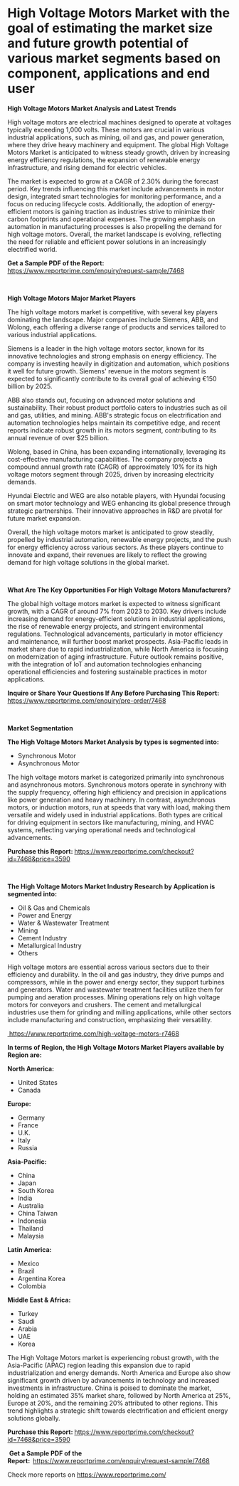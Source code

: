 <p><h1>High Voltage Motors Market with the goal of estimating the market size and future growth potential of various market segments based on component, applications and end user</h1></p><p><strong>High Voltage Motors Market Analysis and Latest Trends</strong></p>
<p><p>High voltage motors are electrical machines designed to operate at voltages typically exceeding 1,000 volts. These motors are crucial in various industrial applications, such as mining, oil and gas, and power generation, where they drive heavy machinery and equipment. The global High Voltage Motors Market is anticipated to witness steady growth, driven by increasing energy efficiency regulations, the expansion of renewable energy infrastructure, and rising demand for electric vehicles.</p><p>The market is expected to grow at a CAGR of 2.30% during the forecast period. Key trends influencing this market include advancements in motor design, integrated smart technologies for monitoring performance, and a focus on reducing lifecycle costs. Additionally, the adoption of energy-efficient motors is gaining traction as industries strive to minimize their carbon footprints and operational expenses. The growing emphasis on automation in manufacturing processes is also propelling the demand for high voltage motors. Overall, the market landscape is evolving, reflecting the need for reliable and efficient power solutions in an increasingly electrified world.</p></p>
<p><strong>Get a Sample PDF of the Report:&nbsp;</strong> <a href="https://www.reportprime.com/enquiry/request-sample/7468?utm_campaign=3578&utm_medium=2&utm_source=Github&utm_content=ia&utm_term=19032025&utm_id=high-voltage-motors">https://www.reportprime.com/enquiry/request-sample/7468</a></p>
<p>&nbsp;</p>
<p><strong>High Voltage Motors Major Market Players</strong></p>
<p><p>The high voltage motors market is competitive, with several key players dominating the landscape. Major companies include Siemens, ABB, and Wolong, each offering a diverse range of products and services tailored to various industrial applications.</p><p>Siemens is a leader in the high voltage motors sector, known for its innovative technologies and strong emphasis on energy efficiency. The company is investing heavily in digitization and automation, which positions it well for future growth. Siemens' revenue in the motors segment is expected to significantly contribute to its overall goal of achieving €150 billion by 2025.</p><p>ABB also stands out, focusing on advanced motor solutions and sustainability. Their robust product portfolio caters to industries such as oil and gas, utilities, and mining. ABB's strategic focus on electrification and automation technologies helps maintain its competitive edge, and recent reports indicate robust growth in its motors segment, contributing to its annual revenue of over $25 billion.</p><p>Wolong, based in China, has been expanding internationally, leveraging its cost-effective manufacturing capabilities. The company projects a compound annual growth rate (CAGR) of approximately 10% for its high voltage motors segment through 2025, driven by increasing electricity demands.</p><p>Hyundai Electric and WEG are also notable players, with Hyundai focusing on smart motor technology and WEG enhancing its global presence through strategic partnerships. Their innovative approaches in R&D are pivotal for future market expansion.</p><p>Overall, the high voltage motors market is anticipated to grow steadily, propelled by industrial automation, renewable energy projects, and the push for energy efficiency across various sectors. As these players continue to innovate and expand, their revenues are likely to reflect the growing demand for high voltage solutions in the global market.</p></p>
<p>&nbsp;</p>
<p><strong>What Are The Key Opportunities For High Voltage Motors Manufacturers?</strong></p>
<p><p>The global high voltage motors market is expected to witness significant growth, with a CAGR of around 7% from 2023 to 2030. Key drivers include increasing demand for energy-efficient solutions in industrial applications, the rise of renewable energy projects, and stringent environmental regulations. Technological advancements, particularly in motor efficiency and maintenance, will further boost market prospects. Asia-Pacific leads in market share due to rapid industrialization, while North America is focusing on modernization of aging infrastructure. Future outlook remains positive, with the integration of IoT and automation technologies enhancing operational efficiencies and fostering sustainable practices in motor applications.</p></p>
<p><strong>Inquire or Share Your Questions If Any Before Purchasing This Report:</strong> <a href="https://www.reportprime.com/enquiry/pre-order/7468?utm_campaign=3578&utm_medium=2&utm_source=Github&utm_content=ia&utm_term=19032025&utm_id=high-voltage-motors">https://www.reportprime.com/enquiry/pre-order/7468</a></p>
<p>&nbsp;</p>
<p><strong>Market Segmentation</strong></p>
<p><strong>The High Voltage Motors Market Analysis by types is segmented into:</strong></p>
<p><ul><li>Synchronous Motor</li><li>Asynchronous Motor</li></ul></p>
<p><p>The high voltage motors market is categorized primarily into synchronous and asynchronous motors. Synchronous motors operate in synchrony with the supply frequency, offering high efficiency and precision in applications like power generation and heavy machinery. In contrast, asynchronous motors, or induction motors, run at speeds that vary with load, making them versatile and widely used in industrial applications. Both types are critical for driving equipment in sectors like manufacturing, mining, and HVAC systems, reflecting varying operational needs and technological advancements.</p></p>
<p><strong>Purchase this Report:&nbsp;</strong><a href="https://www.reportprime.com/checkout?id=7468&price=3590&utm_campaign=3578&utm_medium=2&utm_source=Github&utm_content=ia&utm_term=19032025&utm_id=high-voltage-motors">https://www.reportprime.com/checkout?id=7468&price=3590</a></p>
<p>&nbsp;</p>
<p><strong>The High Voltage Motors Market Industry Research by Application is segmented into:</strong></p>
<p><ul><li>Oil & Gas and Chemicals</li><li>Power and Energy</li><li>Water & Wastewater Treatment</li><li>Mining</li><li>Cement Industry</li><li>Metallurgical Industry</li><li>Others</li></ul></p>
<p><p>High voltage motors are essential across various sectors due to their efficiency and durability. In the oil and gas industry, they drive pumps and compressors, while in the power and energy sector, they support turbines and generators. Water and wastewater treatment facilities utilize them for pumping and aeration processes. Mining operations rely on high voltage motors for conveyors and crushers. The cement and metallurgical industries use them for grinding and milling applications, while other sectors include manufacturing and construction, emphasizing their versatility.</p></p>
<p><a href="https://www.reportprime.com/high-voltage-motors-r7468?utm_campaign=3578&utm_medium=2&utm_source=Github&utm_content=ia&utm_term=19032025&utm_id=high-voltage-motors">&nbsp;https://www.reportprime.com/high-voltage-motors-r7468</a></p>
<p><strong>In terms of Region, the High Voltage Motors Market Players available by Region are:</strong></p>
<p>
    <p> <strong> North America: </strong>
        <ul>
            <li>United States</li>
            <li>Canada</li>
        </ul>
        </p> 
    <p> <strong> Europe: </strong>
        <ul>
            <li>Germany</li>
            <li>France</li>
            <li>U.K.</li>
            <li>Italy</li>
            <li>Russia</li>
        </ul>
        </p> 
    <p> <strong> Asia-Pacific: </strong>
        <ul>
            <li>China</li>
            <li>Japan</li>
            <li>South Korea</li>
            <li>India</li>
            <li>Australia</li>
            <li>China Taiwan</li>
            <li>Indonesia</li>
            <li>Thailand</li>
            <li>Malaysia</li>
        </ul>
        </p> 
    <p> <strong> Latin America: </strong>
        <ul>
            <li>Mexico</li>
            <li>Brazil</li>
            <li>Argentina Korea</li>
            <li>Colombia</li>
        </ul>
        </p> 
    <p> <strong> Middle East & Africa: </strong>
        <ul>
            <li>Turkey</li>
            <li>Saudi</li>
            <li>Arabia</li>
            <li>UAE</li>
            <li>Korea</li>
        </ul>
    </p>
    </p>
<p><p>The High Voltage Motors market is experiencing robust growth, with the Asia-Pacific (APAC) region leading this expansion due to rapid industrialization and energy demands. North America and Europe also show significant growth driven by advancements in technology and increased investments in infrastructure. China is poised to dominate the market, holding an estimated 35% market share, followed by North America at 25%, Europe at 20%, and the remaining 20% attributed to other regions. This trend highlights a strategic shift towards electrification and efficient energy solutions globally.</p></p>
<p><strong>Purchase this Report: </strong><a href="https://www.reportprime.com/checkout?id=7468&price=3590&utm_campaign=3578&utm_medium=2&utm_source=Github&utm_content=ia&utm_term=19032025&utm_id=high-voltage-motors">https://www.reportprime.com/checkout?id=7468&price=3590</a></p>
<p>&nbsp;<strong>Get a Sample PDF of the Report:&nbsp;&nbsp;</strong><a href="https://www.reportprime.com/enquiry/request-sample/7468?utm_campaign=3578&utm_medium=2&utm_source=Github&utm_content=ia&utm_term=19032025&utm_id=high-voltage-motors">https://www.reportprime.com/enquiry/request-sample/7468</a></p>
<p><strong></strong></p>
<p>Check more reports on <a href="https://www.reportprime.com/?utm_campaign=3578&utm_medium=2&utm_source=Github&utm_content=ia&utm_term=19032025&utm_id=high-voltage-motors">https://www.reportprime.com/</a></p>